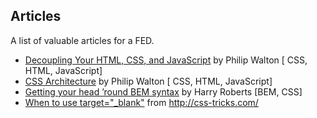## Articles

A list of valuable articles for a FED.

- [Decoupling Your HTML, CSS, and JavaScript](http://philipwalton.com/articles/decoupling-html-css-and-javascript) by Philip Walton [ CSS, HTML, JavaScript]
- [CSS Architecture](http://engineering.appfolio.com/2012/11/16/css-architecture/) by Philip Walton [ CSS, HTML, JavaScript]
- [Getting your head ’round BEM syntax](http://csswizardry.com/2013/01/mindbemding-getting-your-head-round-bem-syntax/) by Harry Roberts [BEM, CSS]
- [When to use target="_blank"](http://css-tricks.com/use-target_blank/) from http://css-tricks.com/